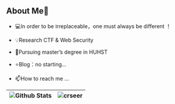 ## About Me👋
- 💻In order to be irreplaceable，one must always be different ！

- 💡Research  CTF & Web Security

- 🌱Pursuing master’s degree in HUHST

- ⭐️Blog：no starting...

- 📫How to reach me ...

| ![Github Stats](https://github-readme-stats.vercel.app/api?username=crseer&show_icons=true&theme=default&count_private=true&bg_color=red,green,blue) | ![crseer](https://count.getloli.com/get/@crseer?theme=rule34) |
| ------------------------------------------------------------ | ------------------------------------------------------------ |
